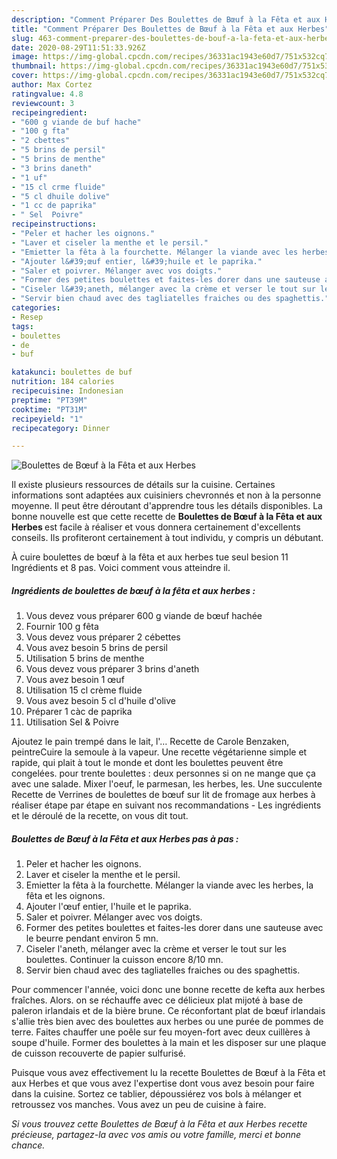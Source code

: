 ```yaml
---
description: "Comment Préparer Des Boulettes de Bœuf à la Fêta et aux Herbes"
title: "Comment Préparer Des Boulettes de Bœuf à la Fêta et aux Herbes"
slug: 463-comment-preparer-des-boulettes-de-bouf-a-la-feta-et-aux-herbes
date: 2020-08-29T11:51:33.926Z
image: https://img-global.cpcdn.com/recipes/36331ac1943e60d7/751x532cq70/boulettes-de-boeuf-a-la-feta-et-aux-herbes-photo-principale-de-la-recette.jpg
thumbnail: https://img-global.cpcdn.com/recipes/36331ac1943e60d7/751x532cq70/boulettes-de-boeuf-a-la-feta-et-aux-herbes-photo-principale-de-la-recette.jpg
cover: https://img-global.cpcdn.com/recipes/36331ac1943e60d7/751x532cq70/boulettes-de-boeuf-a-la-feta-et-aux-herbes-photo-principale-de-la-recette.jpg
author: Max Cortez
ratingvalue: 4.8
reviewcount: 3
recipeingredient:
- "600 g viande de buf hache"
- "100 g fta"
- "2 cbettes"
- "5 brins de persil"
- "5 brins de menthe"
- "3 brins daneth"
- "1 uf"
- "15 cl crme fluide"
- "5 cl dhuile dolive"
- "1 cc de paprika"
- " Sel  Poivre"
recipeinstructions:
- "Peler et hacher les oignons."
- "Laver et ciseler la menthe et le persil."
- "Emietter la fêta à la fourchette. Mélanger la viande avec les herbes, la fêta et les oignons."
- "Ajouter l&#39;œuf entier, l&#39;huile et le paprika."
- "Saler et poivrer. Mélanger avec vos doigts."
- "Former des petites boulettes et faites-les dorer dans une sauteuse avec le beurre pendant environ 5 mn."
- "Ciseler l&#39;aneth, mélanger avec la crème et verser le tout sur les boulettes. Continuer la cuisson encore 8/10 mn."
- "Servir bien chaud avec des tagliatelles fraiches ou des spaghettis."
categories:
- Resep
tags:
- boulettes
- de
- buf

katakunci: boulettes de buf 
nutrition: 184 calories
recipecuisine: Indonesian
preptime: "PT39M"
cooktime: "PT31M"
recipeyield: "1"
recipecategory: Dinner

---
```



![Boulettes de Bœuf à la Fêta et aux Herbes](https://img-global.cpcdn.com/recipes/36331ac1943e60d7/751x532cq70/boulettes-de-boeuf-a-la-feta-et-aux-herbes-photo-principale-de-la-recette.jpg)

Il existe plusieurs ressources de détails sur la cuisine. Certaines informations sont adaptées aux cuisiniers chevronnés et non à la personne moyenne. Il peut être déroutant d'apprendre tous les détails disponibles. La bonne nouvelle est que cette recette de <strong> Boulettes de Bœuf à la Fêta et aux Herbes </strong> est facile à réaliser et vous donnera certainement d'excellents conseils. Ils profiteront certainement à tout individu, y compris un débutant.

<!--inarticleads1-->

À cuire boulettes de bœuf à la fêta et aux herbes tue seul besion 11 Ingrédients et 8 pas. Voici comment vous atteindre il.

##### Ingrédients de boulettes de bœuf à la fêta et aux herbes :

1. Vous devez vous préparer 600 g viande de bœuf hachée
1. Fournir 100 g fêta
1. Vous devez vous préparer 2 cébettes
1. Vous avez besoin 5 brins de persil
1. Utilisation 5 brins de menthe
1. Vous devez vous préparer 3 brins d&#39;aneth
1. Vous avez besoin 1 œuf
1. Utilisation 15 cl crème fluide
1. Vous avez besoin 5 cl d&#39;huile d&#39;olive
1. Préparer 1 càc de paprika
1. Utilisation  Sel &amp; Poivre


Ajoutez le pain trempé dans le lait, l&#39;… Recette de Carole Benzaken, peintreCuire la semoule à la vapeur. Une recette végétarienne simple et rapide, qui plait à tout le monde et dont les boulettes peuvent être congelées. pour trente boulettes : deux personnes si on ne mange que ça avec une salade. Mixer l&#39;oeuf, le parmesan, les herbes, les. Une succulente Recette de Verrines de boulettes de bœuf sur lit de fromage aux herbes à réaliser étape par étape en suivant nos recommandations - Les ingrédients et le déroulé de la recette, on vous dit tout. 

<!--inarticleads2-->

##### Boulettes de Bœuf à la Fêta et aux Herbes pas à pas :

1. Peler et hacher les oignons.
1. Laver et ciseler la menthe et le persil.
1. Emietter la fêta à la fourchette. Mélanger la viande avec les herbes, la fêta et les oignons.
1. Ajouter l&#39;œuf entier, l&#39;huile et le paprika.
1. Saler et poivrer. Mélanger avec vos doigts.
1. Former des petites boulettes et faites-les dorer dans une sauteuse avec le beurre pendant environ 5 mn.
1. Ciseler l&#39;aneth, mélanger avec la crème et verser le tout sur les boulettes. Continuer la cuisson encore 8/10 mn.
1. Servir bien chaud avec des tagliatelles fraiches ou des spaghettis.


Pour commencer l&#39;année, voici donc une bonne recette de kefta aux herbes fraîches. Alors. on se réchauffe avec ce délicieux plat mijoté à base de paleron irlandais et de la bière brune. Ce réconfortant plat de bœuf irlandais s&#39;allie très bien avec des boulettes aux herbes ou une purée de pommes de terre. Faites chauffer une poêle sur feu moyen-fort avec deux cuillères à soupe d&#39;huile. Former des boulettes à la main et les disposer sur une plaque de cuisson recouverte de papier sulfurisé. 

<!--inarticleads1-->

<p>
Puisque vous avez effectivement lu la recette Boulettes de Bœuf à la Fêta et aux Herbes et que vous avez l'expertise dont vous avez besoin pour faire dans la cuisine. Sortez ce tablier, dépoussiérez vos bols à mélanger et retroussez vos manches. Vous avez un peu de cuisine à faire.
</p>

<p>
<i>Si vous trouvez cette Boulettes de Bœuf à la Fêta et aux Herbes recette précieuse, partagez-la avec vos amis ou votre famille, merci et bonne chance.</i>
</p>
